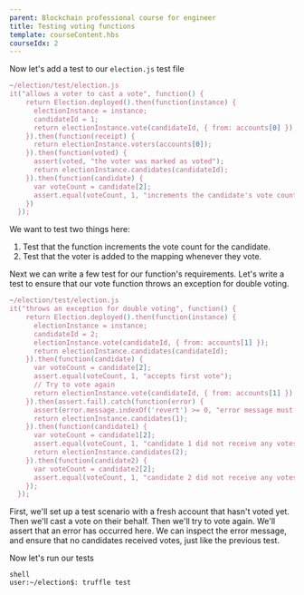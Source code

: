 ```yaml
---
parent: Blockchain professional course for engineer
title: Testing voting functions
template: courseContent.hbs
courseIdx: 2
---
```

Now let's add a test to our `election.js` test file
```javascript
~/election/test/election.js
it("allows a voter to cast a vote", function() {
    return Election.deployed().then(function(instance) {
      electionInstance = instance;
      candidateId = 1;
      return electionInstance.vote(candidateId, { from: accounts[0] });
    }).then(function(receipt) {
      return electionInstance.voters(accounts[0]);
    }).then(function(voted) {
      assert(voted, "the voter was marked as voted");
      return electionInstance.candidates(candidateId);
    }).then(function(candidate) {
      var voteCount = candidate[2];
      assert.equal(voteCount, 1, "increments the candidate's vote count");
    })
  });
```

We want to test two things here:
1. Test that the function increments the vote count for the candidate.
2. Test that the voter is added to the mapping whenever they vote.

Next we can write a few test for our function's requirements. Let's write a test to ensure that our vote function throws an exception for double voting.

```javascript
~/election/test/election.js
it("throws an exception for double voting", function() {
    return Election.deployed().then(function(instance) {
      electionInstance = instance;
      candidateId = 2;
      electionInstance.vote(candidateId, { from: accounts[1] });
      return electionInstance.candidates(candidateId);
    }).then(function(candidate) {
      var voteCount = candidate[2];
      assert.equal(voteCount, 1, "accepts first vote");
      // Try to vote again
      return electionInstance.vote(candidateId, { from: accounts[1] });
    }).then(assert.fail).catch(function(error) {
      assert(error.message.indexOf('revert') >= 0, "error message must contain revert");
      return electionInstance.candidates(1);
    }).then(function(candidate1) {
      var voteCount = candidate1[2];
      assert.equal(voteCount, 1, "candidate 1 did not receive any votes");
      return electionInstance.candidates(2);
    }).then(function(candidate2) {
      var voteCount = candidate2[2];
      assert.equal(voteCount, 1, "candidate 2 did not receive any votes");
    });
  });
```

First, we'll set up a test scenario with a fresh account that hasn't voted yet. Then we'll cast a vote on their behalf. Then we'll try to vote again. We'll assert that an error has occurred here. We can inspect the error message, and ensure that no candidates received votes, just like the previous test.

Now let's run our tests
```console
shell
user:~/election$: truffle test
```
